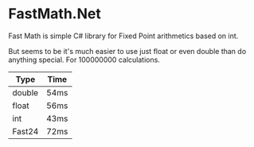 FastMath.Net
========

Fast Math is simple C# library for Fixed Point arithmetics based on int.

But seems to be it's much easier to use just float or even double than do anything special.
For 100000000 calculations.

| Type   | Time |
|--------|------|
| double | 54ms |
| float  | 56ms |
| int    | 43ms |
| Fast24 | 72ms |
